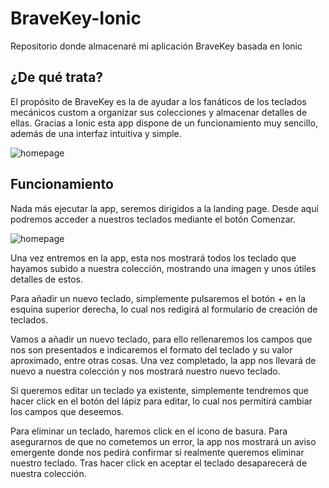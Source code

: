 # BraveKey-Ionic
Repositorio donde almacenaré mi aplicación BraveKey basada en Ionic

## ¿De qué trata?
El propósito de BraveKey es la de ayudar a los fanáticos de los teclados mecánicos custom a organizar sus colecciones y almacenar detalles de ellas.
Gracias a Ionic esta app dispone de un funcionamiento muy sencillo, además de una interfaz intuitiva y simple.

![homepage]()

## Funcionamiento
Nada más ejecutar la app, seremos dirigidos a la landing page. Desde aquí podremos acceder a nuestros teclados mediante el botón Comenzar.

![homepage]()

Una vez entremos en la app, esta nos mostrará todos los teclado que hayamos subido a nuestra colección, mostrando una imagen y unos útiles detalles de estos.

Para añadir un nuevo teclado, simplemente pulsaremos el botón + en la esquina superior derecha, lo cual nos redigirá al formulario de creación de teclados.

Vamos a añadir un nuevo teclado, para ello rellenaremos los campos que nos son presentados e indicaremos el formato del teclado y su valor aproximado, entre otras cosas.
Una vez completado, la app nos llevará de nuevo a nuestra colección y nos mostrará nuestro nuevo teclado.

Si queremos editar un teclado ya existente, simplemente tendremos que hacer click en el botón del lápiz para editar, lo cual nos permitirá cambiar los campos que deseemos.


Para eliminar un teclado, haremos click en el icono de basura. Para asegurarnos de que no cometemos un error, la app nos mostrará un aviso emergente donde nos pedirá confirmar si realmente queremos eliminar nuestro teclado. Tras hacer click en aceptar el teclado desaparecerá de nuestra colección.
